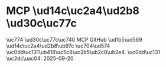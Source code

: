 # MCP \ud14c\uc2a4\ud2b8 \ud30c\uc77c
\uc774 \ud30c\uc77c\uc740 MCP GitHub \ud1b5\ud569 \ud14c\uc2a4\ud2b8\ub97c \uc704\ud574 \uc0dd\uc131\ub418\uc5c8\uc2b5\ub2c8\ub2e4.
\uc0dd\uc131 \uc2dc\uac04: 2025-09-20
